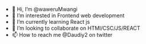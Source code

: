 - 👋 Hi, I’m @waweruMwangi
- 👀 I’m interested in Frontend web development
- 🌱 I’m currently learning React js
- 💞️ I’m looking to collaborate on HTMl/CSC/JS/REACT
- 📫 How to reach me @Daudiy2 on twitter

<!---
waweruMwangi/waweruMwangi is a ✨ special ✨ repository because its `README.md` (this file) appears on your GitHub profile.
You can click the Preview link to take a look at your changes.
--->
